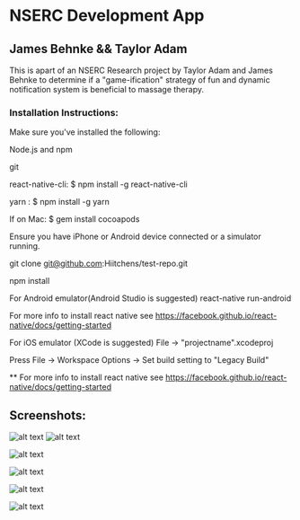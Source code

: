 # NSERC Development App
## James Behnke && Taylor Adam

This is apart of an NSERC Research project by Taylor Adam and James Behnke to determine if a "game-ification" strategy of fun and dynamic notification system is beneficial to massage therapy.

### Installation Instructions:
Make sure you've installed the following:

Node.js and npm

git

react-native-cli: $ npm install -g react-native-cli

yarn : $ npm install -g yarn

If on Mac: $ gem install cocoapods

Ensure you have iPhone or Android device connected or a simulator running.

git clone git@github.com:Hiitchens/test-repo.git

npm install

For Android emulator(Android Studio is suggested)
react-native run-android

For more info to install react native see https://facebook.github.io/react-native/docs/getting-started



For iOS emulator (XCode is suggested)
File -> "projectname".xcodeproj 

Press File -> Workspace Options -> Set build setting to "Legacy Build"


** For more info to install react native see https://facebook.github.io/react-native/docs/getting-started

## Screenshots:
![alt text](https://github.com/Hiitchens/test-repo/blob/CompleteCondition/sampleGifs/MultiMediaPagewRating.gif)
![alt text](https://i.imgur.com/izQ1Yv5.png)

![alt text](https://imgur.com/4KndZyh.png)

![alt text](https://imgur.com/OSYarUq.png)

![alt text](https://imgur.com/sTRpvhq.png)

![alt text](https://imgur.com/mdxBv4v.png)


